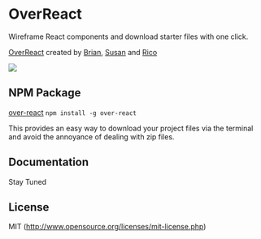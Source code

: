 # OverReact
Wireframe React components and download starter files with one click. 

[OverReact](http://www.overreact.io/) created by [Brian](https://www.linkedin.com/in/briangrober), [Susan](https://www.linkedin.com/in/susantashiro) and [Rico](https://www.linkedin.com/in/ricomoorer)

![]( http://www.overreact.io/images/Demo3_optimized.gif )



## NPM Package 
[over-react](https://www.npmjs.com/package/over-react)
 `npm install -g over-react`

This provides an easy way to download your project files via the terminal and avoid the annoyance of dealing with zip files. 


## Documentation

Stay Tuned


## License

MIT (http://www.opensource.org/licenses/mit-license.php)

